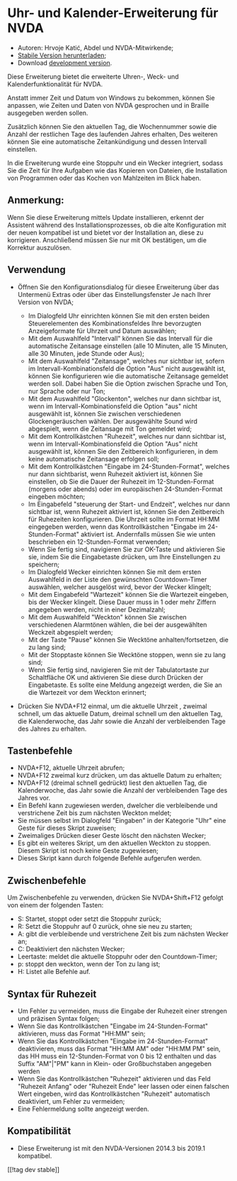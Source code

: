 # Uhr- und Kalender-Erweiterung für NVDA #

* Autoren: Hrvoje Katić, Abdel und NVDA-Mitwirkende;
* [Stabile Version herunterladen][1];
* Download [development version][2].


Diese Erweiterung bietet die erweiterte Uhren-, Weck- und
Kalenderfunktionalität für NVDA.

Anstatt immer Zeit und Datum von Windows zu bekommen, können Sie anpassen,
wie Zeiten und Daten von NVDA gesprochen und in Braille ausgegeben werden
sollen.

Zusätzlich können Sie den aktuellen Tag, die Wochennummer sowie die Anzahl
der restlichen Tage des laufenden Jahres erhalten, Des weiteren können Sie
eine automatische Zeitankündigung und dessen Intervall einstellen.

In die Erweiterung wurde eine Stoppuhr und ein Wecker integriert, sodass Sie
die Zeit für Ihre Aufgaben  wie das Kopieren von Dateien, die Installation
von Programmen oder das Kochen von Mahlzeiten im Blick haben.

## Anmerkung:

Wenn Sie diese Erweiterung mittels Update installieren, erkennt der
Assistent während des Installationsprozesses, ob die alte Konfiguration mit
der neuen kompatibel ist und bietet vor der Installation an, diese zu
korrigieren. Anschließend müssen Sie nur  mit OK bestätigen, um die
Korrektur auszulösen.

## Verwendung

* Öffnen Sie den Konfigurationsdialog für diesee Erweiterung über das
  Untermenü Extras oder über das Einstellungsfenster Je nach Ihrer Version
  von NVDA;

    * Im Dialogfeld Uhr einrichten können Sie mit den ersten beiden
      Steuerelementen des Kombinationsfeldes Ihre bevorzugten Anzeigeformate
      für Uhrzeit und Datum auswählen;
    * Mit dem Auswahlfeld "Intervall" können Sie das Intervall für die
      automatische Zeitansage einstellen (alle 10 Minuten, alle 15 Minuten,
      alle 30 Minuten, jede Stunde oder Aus);
    * Mit dem Auswahlfeld "Zeitansage", welches nur sichtbar ist, sofern im
      Intervall-Kombinationsfeld die Option "Aus" nicht ausgewählt ist,
      können Sie konfigurieren wie die automatische Zeitansage gemeldet
      werden soll. Dabei haben Sie die Option zwischen Sprache und Ton, nur
      Sprache oder nur Ton;
    * Mit dem Auswahlfeld "Glockenton", welches nur dann sichtbar ist, wenn
      im Intervall-Kombinationsfeld die Option "aus" nicht ausgewählt ist,
      können Sie zwischen verschiedenen Glockengeräuschen wählen. Der
      ausgewählte Sound wird abgespielt, wenn die Zeitansage mit Ton
      gemeldet wird;
    * Mit dem Kontrollkästchen "Ruhezeit", welches nur dann sichtbar ist,
      wenn im Intervall-Kombinationsfeld die Option "Aus" nicht ausgewählt
      ist, können Sie den Zeitbereich konfigurieren, in dem keine
      automatische Zeitansage erfolgen soll;
    * Mit dem Kontrollkästchen "Eingabe im 24-Stunden-Format", welches nur
      dann sichtbarist,  wenn Ruhezeit aktiviert ist, können Sie einstellen,
      ob Sie die Dauer der Ruhezeit im 12-Stunden-Format (morgens oder
      abends) oder im europäischen 24-Stunden-Format eingeben möchten;
    * Im Eingabefeld "steuerung der Start- und Endzeit", welches nur dann
      sichtbar ist, wenn Ruhezeit aktiviert ist, können Sie den Zeitbereich
      für Ruhezeiten konfigurieren. Die Uhrzeit sollte im Format HH:MM
      eingegeben werden, wenn das Kontrollkästchen "Eingabe im
      24-Stunden-Format" aktiviert ist. Andernfalls müssen Sie wie unten
      beschrieben ein 12-Stunden-Format verwenden;
    * Wenn Sie fertig sind, navigieren Sie zur OK-Taste und aktivieren Sie
      sie, indem Sie die Eingabetaste drücken, um Ihre Einstellungen zu
      speichern;
    * Im Dialogfeld Wecker einrichten können Sie mit dem ersten Auswahlfeld
      in der Liste den gewünschten Countdown-Timer auswählen, welcher
      ausgelöst wird, bevor der Wecker klingelt;
    * Mit dem Eingabefeld "Wartezeit" können Sie die Wartezeit eingeben, bis
      der Wecker klingelt. Diese Dauer muss in 1 oder mehr Ziffern angegeben
      werden, nicht in einer Dezimalzahl;
    * Mit dem Auswahlfeld "Weckton" können Sie zwischen verschiedenen
      Alarmtönen wählen, die bei der ausgewählten Weckzeit abgespielt
      werden;
    * Mit der Taste "Pause" können Sie Wecktöne anhalten/fortsetzen, die zu
      lang sind;
    * Mit der Stopptaste können Sie Wecktöne stoppen, wenn sie zu lang sind;
    * Wenn Sie fertig sind, navigieren Sie mit der Tabulatortaste zur
      Schaltfläche OK und aktivieren Sie diese durch Drücken der
      Eingabetaste. Es sollte eine Meldung angezeigt werden, die Sie an die
      Wartezeit vor dem Weckton erinnert;

* Drücken Sie NVDA+F12 einmal, um die aktuelle Uhrzeit , zweimal schnell, um
  das aktuelle Datum, dreimal schnell um den aktuellen Tag, die
  Kalenderwoche, das Jahr sowie die Anzahl der verbleibenden Tage des Jahres
  zu erhalten.

## Tastenbefehle

* NVDA+F12, aktuelle Uhrzeit abrufen;
* NVDA+F12 zweimal kurz drücken, um das aktuelle Datum zu erhalten;
* NVDA+F12 (dreimal schnell gedrückt) liest den aktuellen Tag, die
  Kalenderwoche, das Jahr sowie die Anzahl der verbleibenden Tage des Jahres
  vor.
* Ein Befehl kann zugewiesen werden, dwelcher  die verbleibende und
  verstrichene Zeit bis zum nächsten Weckton meldet;
* Sie müssen selbst im Dialogfeld "Eingaben" in der Kategorie "Uhr" eine
  Geste für dieses Skript zuweisen;
* Zweimaliges Drücken dieser Geste löscht den nächsten Wecker;
* Es gibt ein weiteres Skript, um den aktuellen Weckton zu stoppen. Diesem
  Skript ist noch keine Geste zugewiesen;
* Dieses Skript kann durch folgende Befehle aufgerufen werden.

## Zwischenbefehle

Um Zwischenbefehle zu verwenden, drücken Sie NVDA+Shift+F12 gefolgt von
einem der folgenden Tasten:

* S: Startet, stoppt oder setzt die Stoppuhr zurück;
* R: Setzt die Stoppuhr auf 0 zurück, ohne sie neu zu starten;
* A: gibt die verbleibende und verstrichene Zeit bis zum nächsten Wecker an;
* C: Deaktiviert den nächsten Wecker;
* Leertaste: meldet die aktuelle Stoppuhr oder den Countdown-Timer;
* p: stoppt den weckton, wenn der Ton zu lang ist;
* H: Listet alle Befehle auf.

## Syntax für Ruhezeit

* Um Fehler zu vermeiden, muss die Eingabe der Ruhezeit einer strengen und
  präzisen Syntax folgen;
* Wenn Sie das Kontrollkästchen "Eingabe im 24-Stunden-Format" aktivieren,
  muss das Format "HH:MM" sein;
* Wenn Sie das Kontrollkästchen "Eingabe im 24-Stunden-Format" deaktivieren,
  muss das Format "HH:MM AM" oder "HH:MM PM" sein, das HH muss ein
  12-Stunden-Format von 0 bis 12 enthalten und das Suffix "AM"|"PM" kann in
  Klein- oder Großbuchstaben angegeben werden
* Wenn Sie das Kontrollkästchen "Ruhezeit" aktivieren und das Feld "Ruhezeit
  Anfang" oder "Ruhezeit Ende" leer lassen oder einen falschen Wert
  eingeben, wird das Kontrollkästchen "Ruhezeit" automatisch deaktiviert, um
  Fehler zu vermeiden;
* Eine Fehlermeldung sollte  angezeigt werden.

## Kompatibilität

* Diese Erweiterung ist mit den NVDA-Versionen 2014.3 bis 2019.1 kompatibel.


[[!tag dev stable]]

[1]: https://addons.nvda-project.org/files/get.php?file=cac

[2]: https://addons.nvda-project.org/files/get.php?file=cac-dev

